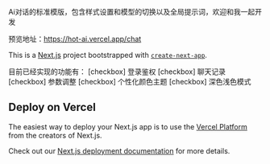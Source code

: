 Ai对话的标准模版，包含样式设置和模型的切换以及全局提示词，欢迎和我一起开发

预览地址：https://hot-ai.vercel.app/chat

This is a [Next.js](https://nextjs.org) project bootstrapped with [`create-next-app`](https://nextjs.org/docs/app/api-reference/cli/create-next-app).

目前已经实现的功能有：
[checkbox] 登录鉴权
[checkbox] 聊天记录
[checkbox] 参数调整
[checkbox] 个性化颜色主题
[checkbox] 深色浅色模式


## Deploy on Vercel

The easiest way to deploy your Next.js app is to use the [Vercel Platform](https://vercel.com/new?utm_medium=default-template&filter=next.js&utm_source=create-next-app&utm_campaign=create-next-app-readme) from the creators of Next.js.

Check out our [Next.js deployment documentation](https://nextjs.org/docs/app/building-your-application/deploying) for more details.
